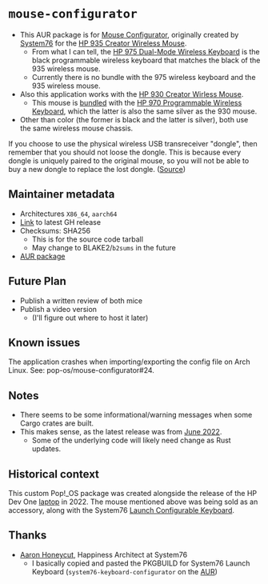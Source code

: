 # `mouse-configurator`

* This AUR package is for [Mouse Configurator](https://github.com/pop-os/mouse-configurator), originally created by [System76](https://system76.com/) for the [HP 935 Creator Wireless Mouse](https://www.hp.com/us-en/shop/pdp/hp-935-creator-wireless-mouse).
    * From what I can tell, the [HP 975 Dual-Mode Wireless Keyboard](https://www.hp.com/us-en/shop/pdp/hp-975-dual-mode-wireless-keyboard-p-3z726aa-aba-1) is the black programmable wireless keyboard that matches the black of the 935 wireless mouse.
    * Currently there is no bundle with the 975 wireless keyboard and the 935 wireless mouse.
* Also this application works with the [HP 930 Creator Wirless Mouse](https://www.hp.com/us-en/shop/pdp/hp-silver-930-creator-wireless-mouse).
    * This mouse is [bundled](https://www.hp.com/us-en/shop/pdp/hp-programmable-wireless-keyboard-wireless-creator-mouse-bundle-970-kb-930-ms-kit) with the [HP 970 Programmable Wireless Keyboard](https://www.hp.com/us-en/shop/pdp/hp-970-programmable-wireless-keyboard), which the latter is also the same silver as the 930 mouse.
* Other than color (the former is black and the latter is silver), both use the same wireless mouse chassis.

If you choose to use the physical wireless USB transreceiver "dongle", then
remember that you should not loose the dongle.  This is because every dongle is
uniquely paired to the original mouse, so you will not be able to buy a
new dongle to replace the lost dongle.  ([Source](https://h30434.www3.hp.com/t5/Desktop-Hardware-and-Upgrade-Questions/Lost-my-USB-receiver-for-my-wireless-HP-keyboard-and-mouse/td-p/8664321))

## Maintainer metadata
* Architectures `X86_64`, `aarch64`
* [Link](https://github.com/pop-os/mouse-configurator/releases/latest) to latest GH release
* Checksums: SHA256
    * This is for the source code tarball
    * May change to BLAKE2/`b2sums` in the future
* [AUR package](https://aur.archlinux.org/packages/mouse-configurator)

## Future Plan
* Publish a written review of both mice
* Publish a video version
    * (I'll figure out where to host it later)

## Known issues
The application crashes when importing/exporting the config file on Arch Linux.
See: pop-os/mouse-configurator#24.

## Notes
* There seems to be some informational/warning messages when some Cargo crates are built.
* This makes sense, as the latest release was from [June 2022](https://github.com/pop-os/mouse-configurator/releases/tag/v1.0.0).
    * Some of the underlying code will likely need change as Rust updates.

## Historical context
This custom Pop!\_OS package was created alongside the release of the HP Dev One
[laptop](https://en.wikipedia.org/wiki/HP_EliteBook#HP_Dev_One) in 2022.  The
mouse mentioned above was being sold as an accessory, along with the System76
[Launch Configurable Keyboard](https://system76.com/accessories/launch).

## Thanks
* [Aaron Honeycut](https://ahoneybun.net/), Happiness Architect at System76
    * I basically copied and pasted the PKGBUILD for System76 Launch Keyboard (`system76-keyboard-configurator` on the [AUR](https://aur.archlinux.org/packages/system76-keyboard-configurator))

